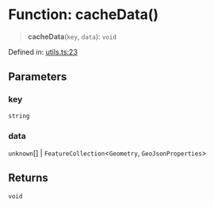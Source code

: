 # Function: cacheData()

> **cacheData**(`key`, `data`): `void`

Defined in: [utils.ts:23](https://github.com/GeoDaCenter/openassistant/blob/2cb8f20a901f3385efeb40778248119c5e49db78/packages/osm/src/utils.ts#L23)

## Parameters

### key

`string`

### data

`unknown`[] | `FeatureCollection`\<`Geometry`, `GeoJsonProperties`\>

## Returns

`void`
